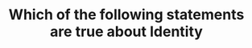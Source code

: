 ---
layout: all-exams
title: "Which of the following statements are true about Identity "
blurb: "IAM usernames may contain any ASCII character, which means emojis and other characters unique to the Unicode character set are not allows. IAM usernames"
quid: 147
---
